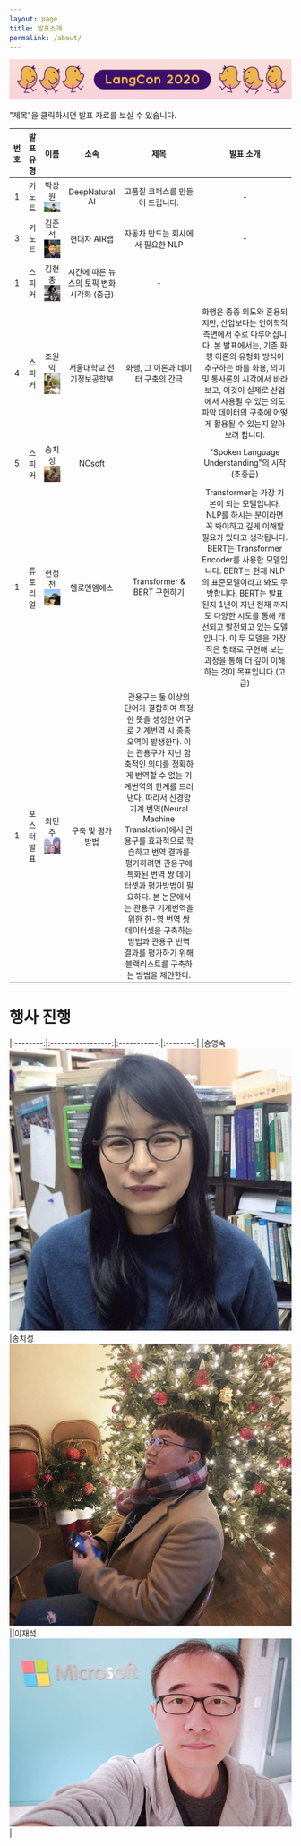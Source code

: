 ```yaml
---
layout: page
title: 발표소개
permalink: /about/
---
```



![사진](./pic/b.png)

"제목"을 클릭하시면 발표 자료를 보실 수 있습니다.
    

|번호|발표 유형|이름|소속|제목|발표 소개|
|:---:|:-----------------:|:-----------:|:--------:|:--------:|:--------------:|
|1|키노트|박상원![사진](./pic/sangwonpark.jpg)|DeepNatural AI|고품질 코퍼스를 만들어 드립니다.|-|   
|3|키노트|김준석![사진](./pic/jun.jpg)|현대차  AIR랩|자동차 만드는 회사에서 필요한 NLP|-|    
|1|스피커|김현중![사진](./pic/kj.jpg)|시간에 따른 뉴스의 토픽 변화 시각화 (중급)|-|          
|4|스피커|조원익![사진](./pic/WarnikChow.jpg)|서울대학교 전기정보공학부|화행, 그 이론과 데이터 구축의 간극|화행은 종종 의도와 혼용되지만, 산업보다는 언어학적 측면에서 주로 다루어집니다. 본 발표에서는, 기존 화행 이론의 유형화 방식이 추구하는 바를 화용, 의미 및 통사론의 시각에서 바라보고, 이것이 실제로 산업에서 사용될 수 있는 의도 파악 데이터의 구축에 어떻게 활용될 수 있는지 알아보려 합니다.|  
|5|스피커|송치성![사진](./pic/chisung.jpg)|NCsoft||"Spoken Language Understanding"의 시작(초중급)|-|             
|1|튜토리얼|현청천![사진](./pic/hun.png)|헬로엔엠에스|Transformer & BERT 구현하기|Transformer는 가장 기본이 되는 모델입니다. NLP를 하시는 분이라면 꼭 봐야하고 깊게 이해할 필요가 있다고 생각됩니다. BERT는 Transformer Encoder를 사용한 모델입니다. BERT는 현재 NLP의 표준모델이라고 봐도 무방합니다. BERT는 발표 된지 1년이 지난 현재 까지도 다양한 시도를 통해 개선되고 발전되고 있는 모델입니다. 이 두 모델을 가장 작은 형태로 구현해 보는 과정을 통해 더 깊이 이해하는 것이 목표입니다.(고급)|    
|1|포스터발표|최민주![사진](./pic/min.png)|구축 및 평가 방법|관용구는 둘 이상의 단어가 결합하여 특정한 뜻을 생성한 어구로 기계번역 시 종종 오역이 발생한다. 이는 관용구가 지닌 함축적인 의미를 정확하게 번역할 수 없는 기계번역의 한계를 드러낸다. 따라서 신경망 기계 번역(Neural Machine Translation)에서 관용구를 효과적으로 학습하고 번역 결과를 평가하려면 관용구에 특화된 번역 쌍 데이터셋과 평가방법이 필요하다. 본 논문에서는 관용구 기계번역을 위한 한-영 번역 쌍 데이터셋을 구축하는 방법과 관용구 번역 결과를 평가하기 위해 블랙리스트를 구축하는 방법을 제안한다.|    




# 행사 진행



|:--------:|:-----------------:|:-----------:|:--------:|
|송영숙![1](./pic/song.jpg)|송치성![2](./pic/chisung.jpg)||이재석![4](./pic/jslee.jpg)|     







